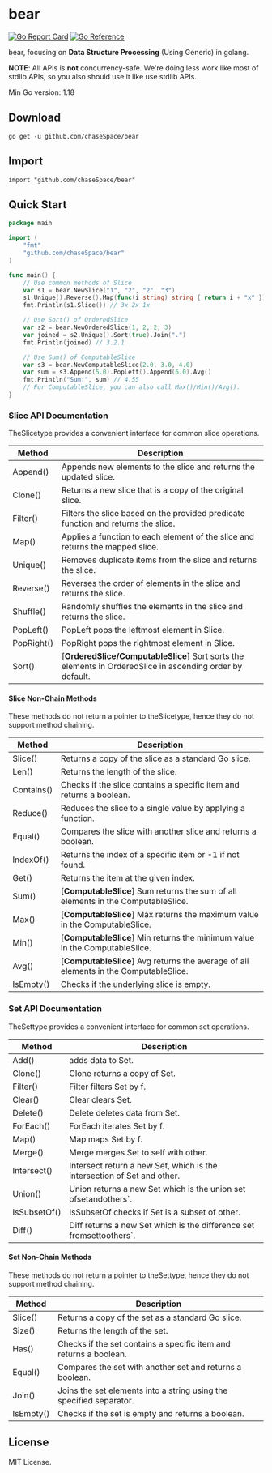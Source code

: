 # bear

[![Go Report Card](https://goreportcard.com/badge/github.com/chasespace/bear)](https://goreportcard.com/report/github.com/chaseSpace/bear)
[![Go Reference](https://pkg.go.dev/badge/github.com/chasespace/bear.svg)](https://pkg.go.dev/github.com/chaseSpace/bear)

bear, focusing on **Data Structure Processing** (Using Generic) in golang.

**NOTE**: All APIs is **not** concurrency-safe. We're doing less work like most of stdlib APIs, so you also should use
it like
use stdlib APIs.

Min Go version: 1.18

## Download

```shell
go get -u github.com/chaseSpace/bear
```

## Import

```
import "github.com/chaseSpace/bear"
```

## Quick Start

```go
package main

import (
	"fmt"
	"github.com/chaseSpace/bear"
)

func main() {
	// Use common methods of Slice
	var s1 = bear.NewSlice("1", "2", "2", "3")
	s1.Unique().Reverse().Map(func(i string) string { return i + "x" })
	fmt.Println(s1.Slice()) // 3x 2x 1x

	// Use Sort() of OrderedSlice
	var s2 = bear.NewOrderedSlice(1, 2, 2, 3)
	var joined = s2.Unique().Sort(true).Join(".")
	fmt.Println(joined) // 3.2.1

	// Use Sum() of ComputableSlice
	var s3 = bear.NewComputableSlice(2.0, 3.0, 4.0)
	var sum = s3.Append(5.0).PopLeft().Append(6.0).Avg()
	fmt.Println("Sum:", sum) // 4.55
	// For ComputableSlice, you can also call Max()/Min()/Avg().
}

```

### Slice API Documentation

TheSlicetype provides a convenient interface for common slice operations.

| Method     | Description                                                                                               |
|------------|-----------------------------------------------------------------------------------------------------------|
| Append()   | Appends new elements to the slice and returns the updated slice.                                          |
| Clone()    | Returns a new slice that is a copy of the original slice.                                                 |
| Filter()   | Filters the slice based on the provided predicate function and returns the slice.                         |
| Map()      | Applies a function to each element of the slice and returns the mapped slice.                             |
| Unique()   | Removes duplicate items from the slice and returns the slice.                                             |
| Reverse()  | Reverses the order of elements in the slice and returns the slice.                                        |
| Shuffle()  | Randomly shuffles the elements in the slice and returns the slice.                                        |
| PopLeft()  | PopLeft pops the leftmost element in Slice.                                                               |
| PopRight() | PopRight pops the rightmost element in Slice.                                                             |
| Sort()     | [**OrderedSlice/ComputableSlice**] Sort sorts the elements in OrderedSlice in ascending order by default. |

#### Slice Non-Chain Methods

These methods do not return a pointer to theSlicetype, hence they do not support method chaining.

| Method     | Description                                                                           |
|------------|---------------------------------------------------------------------------------------|
| Slice()    | Returns a copy of the slice as a standard Go slice.                                   |
| Len()      | Returns the length of the slice.                                                      |
| Contains() | Checks if the slice contains a specific item and returns a boolean.                   |
| Reduce()   | Reduces the slice to a single value by applying a function.                           |
| Equal()    | Compares the slice with another slice and returns a boolean.                          |
| IndexOf()  | Returns the index of a specific item or -1 if not found.                              |
| Get()      | Returns the item at the given index.                                                  |
| Sum()      | [**ComputableSlice**] Sum returns the sum of all elements in the ComputableSlice.     |
| Max()      | [**ComputableSlice**] Max returns the maximum value in the ComputableSlice.           |
| Min()      | [**ComputableSlice**] Min returns the minimum value in the ComputableSlice.           |
| Avg()      | [**ComputableSlice**] Avg returns the average of all elements in the ComputableSlice. |
| IsEmpty()  | Checks if the underlying slice is empty.                                              |

### Set API Documentation

TheSettype provides a convenient interface for common set operations.

| Method       | Description                                                             |
|--------------|-------------------------------------------------------------------------|
| Add()        | adds data to Set.                                                       |
| Clone()      | Clone returns a copy of Set.                                            |
| Filter()     | Filter filters Set by f.                                                |
| Clear()      | Clear clears Set.                                                       |
| Delete()     | Delete deletes data from Set.                                           |
| ForEach()    | ForEach iterates Set by f.                                              |
| Map()        | Map maps Set by f.                                                      |
| Merge()      | Merge merges Set to self with other.                                    |
| Intersect()  | Intersect return a new Set, which is the intersection of Set and other. |
| Union()      | Union returns a new Set which is the union set ofsetandothers`.         |
| IsSubsetOf() | IsSubsetOf checks if Set is a subset of other.                          |
| Diff()       | Diff returns a new Set which is the difference set fromsettoothers`.    |

#### Set Non-Chain Methods

These methods do not return a pointer to theSettype, hence they do not support method chaining.

| Method    | Description                                                         |
|-----------|---------------------------------------------------------------------|
| Slice()   | Returns a copy of the set as a standard Go slice.                   |
| Size()    | Returns the length of the set.                                      |
| Has()     | Checks if the set contains a specific item and returns a boolean.   |
| Equal()   | Compares the set with another set and returns a boolean.            |
| Join()    | Joins the set elements into a string using the specified separator. |
| IsEmpty() | Checks if the set is empty and returns a boolean.                   |

## License

MIT License.